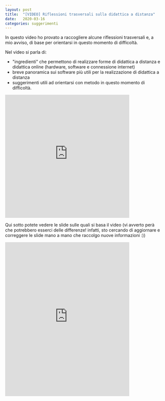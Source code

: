 ```yaml
---
layout: post
title:  "[VIDEO] Riflessioni trasversali sulla didattica a distanza"
date:   2020-03-16 
categories: suggerimenti
---
```


In questo video ho provato a raccogliere alcune riflessioni trasversali e, a mio avviso, di base per orientarsi in questo momento di difficoltà. 

Nel video si parla di:
- "ingredienti" che permettono di realizzare forme di didattica a distanza e didattica online (hardware, software e connessione internet)
- breve panoramica sui software più utili per la realizzazione di didattica a distanza
- suggerimenti utili ad orientarsi con metodo in questo momento di difficoltà.

<iframe width="80%" height="400" src="https://www.youtube.com/embed/xOZ4aK5ZwL0" frameborder="0" allow="accelerometer; autoplay; encrypted-media; gyroscope; picture-in-picture" allowfullscreen></iframe>


Qui sotto potete vedere le slide sulle quali si basa il video (vi avverto perà che potrebbero esserci delle differenze! infatti, sto cercando di aggiornare e correggere le slide mano a mano che raccolgo nuove informazioni :)) 

<iframe src="https://docs.google.com/presentation/d/e/2PACX-1vTOCD-8o_UOQ9nVTj-n9DXQgWizOMjwN8vbP1daV6ZjfJVGD4mem4Pr6BVkZ7EkP4003q1bfs9q_ygA/embed?start=false&loop=false&delayms=3000" frameborder="0" width="80%" height="500" allowfullscreen="true" mozallowfullscreen="true" webkitallowfullscreen="true"></iframe>

